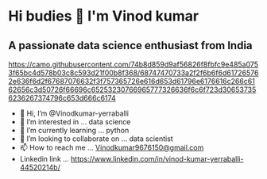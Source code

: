 


#  Hi budies  :wave:   I'm Vinod kumar

## A passionate data science enthusiast from India

https://camo.githubusercontent.com/74b8d859d9af56826f8fbfc9e485a0753f65bc4d578b03c8c593d21f00b8f368/68747470733a2f2f6b6f6d617265762e636f6d2f67687076632f3f757365726e616d653d61796e6176616c266c6162656c3d50726f66696c65253230766965777326636f6c6f723d306537356236267374796c653d666c6174



























- 👋 Hi, I’m @Vinodkumar-yerraballi
- 👀 I’m interested in ... data science 
- 🌱 I’m currently learning ... python
- 💞️ I’m looking to collaborate on ... data scientist 
- 📫 How to reach me ... Vinodkumar9676150@gmail.com
- Linkedin link ... https://www.linkedin.com/in/vinod-kumar-yerraballi-44520214b/


<!---
Vinodkumar-yerraballi/Vinodkumar-yerraballi is a ✨ special ✨ repository because its `README.md` (this file) appears on your GitHub profile.
You can click the Preview link to take a look at your changes.
--->

